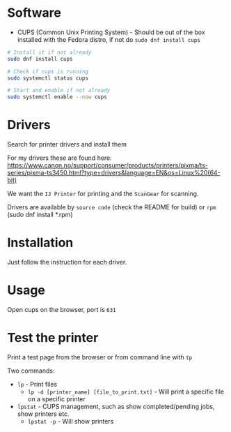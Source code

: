 # Software
- CUPS (Common Unix Printing System) - Should be out of the box installed with the Fedora distro, if not do `sudo dnf install cups`

```sh
# Install it if not already
sudo dnf install cups

# Check if cups is running
sudo systemctl status cups

# Start and enable if not already
sudo systemctl enable --now cups
```

# Drivers
Search for printer drivers and install them

For my drivers these are found here: https://www.canon.no/support/consumer/products/printers/pixma/ts-series/pixma-ts3450.html?type=drivers&language=EN&os=Linux%20(64-bit)

We want the `IJ Printer` for printing and the `ScanGear` for scanning.

Drivers are available by `source code` (check the README for build) or `rpm` (sudo dnf install *.rpm)

# Installation
Just follow the instruction for each driver.

# Usage
Open cups on the browser, port is `631`

# Test the printer
Print a test page from the browser or from command line with `tp`

Two commands:
- `lp` - Print files
    - `lp -d [printer_name] [file_to_print.txt]` - Will print a specific file on a specific printer
- `lpstat` - CUPS management, such as show completed/pending jobs, show printers etc.
    - `lpstat -p` - Will show printers